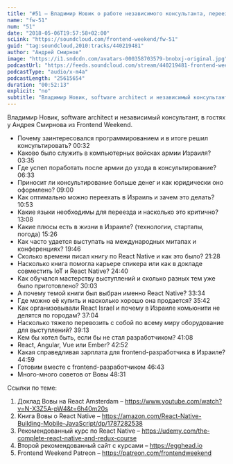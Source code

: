 ```yaml
---
title: "#51 – Владимир Новик о работе независимого консультанта, переезде в Израиль и книге про React Native"
name: "fw-51"
num: "51"
date: "2018-05-06T19:57:58+02:00"
scLink: "https://soundcloud.com/frontend-weekend/fw-51"
guid: "tag:soundcloud,2010:tracks/440219481"
author: "Андрей Смирнов"
image: "https://i1.sndcdn.com/avatars-000358703579-bnobxj-original.jpg"
podcastUrl: "https://feeds.soundcloud.com/stream/440219481-frontend-weekend-fw-51.m4a"
podcastType: "audio/x-m4a"
podcastLength: "25615654"
duration: "00:52:13"
explicit: "no"
subtitle: "Владимир Новик, software architect и независимый консультант, в гостях у Андрея Смирнова из Frontend Weekend.  "
---
```

Владимир Новик, software architect и независимый консультант, в гостях у Андрея Смирнова из Frontend Weekend.  

- Почему заинтересовался программированием и в итоге решил консультировать? 00:32
- Каково было служить в компьютерных войсках армии Израиля? 03:35
- Где успел поработать после армии до ухода в консультирование? 06:33
- Приносит ли консультирование больше денег и как юридически оно оформлено? 09:00
- Как оптимально можно переехать в Израиль и зачем это делать? 10:53
- Какие языки необходимы для переезда и насколько это критично? 13:08
- Какие плюсы есть в жизни в Израиле? (технологии, стартапы, погода) 15:26
- Как часто удается выступать на международных митапах и конференциях? 19:46
- Сколько времени писал книгу по React Native и как это было? 21:28
- Насколько книга помогла карьере спикера или как в докладе совместить IoT и React Native? 24:40
- Как обучался мастерству выступлений и сколько разных тем уже было приготовлено? 30:03
- А почему темой книги был выбран именно React Native? 33:34
- Где можно её купить и насколько хорошо она продается? 35:42
- Как организовывали React Israel и почему в Израиле комьюнити не делятся по городам? 37:04
- Насколько тяжело перевозить с собой по всему миру оборудование для выступлений? 39:13
- Кем бы хотел быть, если бы не стал разработчиком? 41:08
- React, Angular, Vue или Ember? 42:52
- Какая справедливая зарплата для frontend-разработчика в Израиле? 44:59
- Готовим вместе с frontend-разработчиком 46:43
- Много-много советов от Вовы 48:31

Ссылки по теме:
1) Доклад Вовы на React Amsterdam – https://www.youtube.com/watch?v=N-X3Z5A-pW4&t=6h40m20s
2) Книга Вовы о React Native – https://amazon.com/React-Native-Building-Mobile-JavaScript/dp/1787282538
3) Рекомендованный курс по React Native – https://udemy.com/the-complete-react-native-and-redux-course
4) Второй рекомендованный сайт с курсами – https://egghead.io
5) Frontend Weekend Patreon – https://patreon.com/frontendweekend